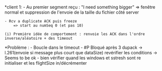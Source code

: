 *client 1:
    - Au premier segment reçu : "I need something bigger"
        => fenêtre normal et suppression de l'envoie de la taille du fichier côté server

    - Rcv a duplicate ACK puis freeze
        => start au numSeq 0 (et pas 10)

    (i) Première idée de comportement : renvoie les ACK dans l'ordre inverse/aléatoire + des timeout

*Problème :
    - Boucle dans le timeout
    - #P Bloqué après 3 dupack -> l.261(envoie si message plus court que dataSize) revérifier les conditions -> Seems to be ok
        - bien vérifier quand les windows et sstresh sont re initialiser et les flightSize in/décrémenter